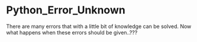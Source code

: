 # Python_Error_Unknown

There are many errors that with a little bit of knowledge can be solved. Now what happens when these errors should be given..???
